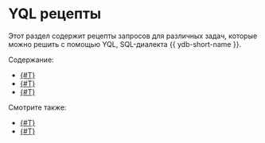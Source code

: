 # YQL рецепты

Этот раздел содержит рецепты запросов для различных задач, которые можно решить с помощью YQL, SQL-диалекта {{ ydb-short-name }}.

Содержание:

* [{#T}](accessing-json.md)
* [{#T}](modifying-json.md)
* [{#T}](ttl.md)

Смотрите также:

- [{#T}](../../yql/reference/index.md)
- [{#T}](../../dev/index.md)
